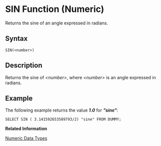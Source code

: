 <!-- loio20e7a62475191014b6c499e5f954d817 -->

# SIN Function \(Numeric\)

Returns the sine of an angle expressed in radians.



<a name="loio20e7a62475191014b6c499e5f954d817__sql_function_sin_1sql_function_sin_syntax"/>

## Syntax

```
SIN(<number>)
```



<a name="loio20e7a62475191014b6c499e5f954d817__sql_function_sin_1sql_function_sin_description"/>

## Description

Returns the sine of *<number\>*, where *<number\>* is an angle expressed in radians.



<a name="loio20e7a62475191014b6c499e5f954d817__sql_function_sin_1sql_function_sin_examples"/>

## Example

The following example returns the value ***1.0*** for ***"sine"***:

```
SELECT SIN ( 3.141592653589793/2) "sine" FROM DUMMY;
```

**Related Information**  


[Numeric Data Types](../numeric-data-types-4ee2f26.md "Numeric data types are used to store numeric information.")

